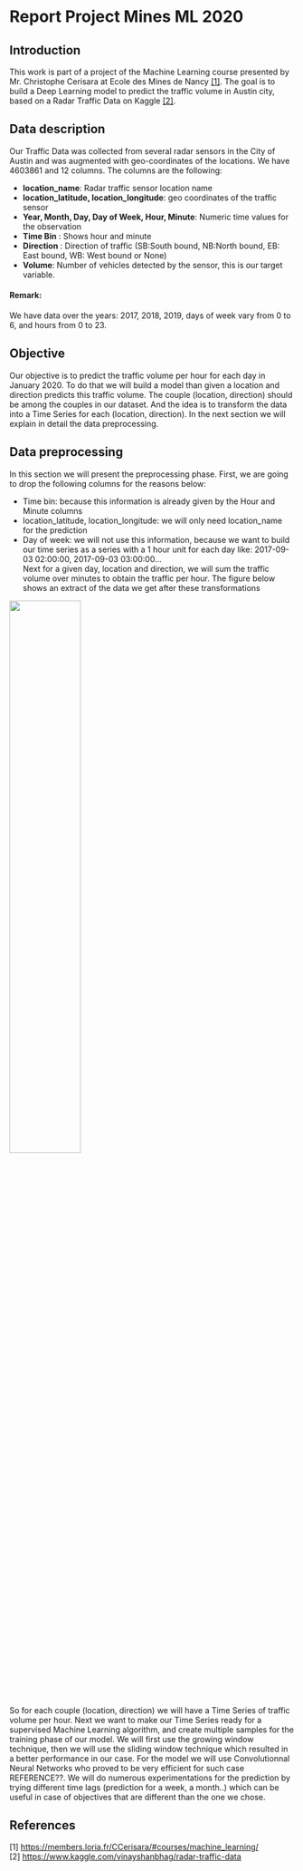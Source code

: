 # Report Project Mines ML 2020

## Introduction
This work is part of a project of the Machine Learning course presented by Mr. Christophe Cerisara at Ecole des Mines de Nancy [[1]](#1). 
The goal is to build a Deep Learning model to predict the traffic volume in Austin city, based on a Radar Traffic Data on Kaggle [[2]](#2).

## Data description
Our Traffic Data was collected from several radar sensors in the City of Austin and was augmented with geo-coordinates of the locations.
We have 4603861 and 12 columns. The columns are the following:
* **location_name**: Radar traffic sensor location name
* **location_latitude, location_longitude**: geo coordinates of the traffic sensor
* **Year, Month, Day, Day of Week, Hour, Minute**: Numeric time values for the observation
* **Time Bin** : Shows hour and minute
* **Direction** : Direction of traffic (SB:South bound, NB:North bound, EB: East bound, WB: West bound or None)
* **Volume**: Number of vehicles detected by the sensor, this is our target variable.

#### Remark:
We have data over the years: 2017, 2018, 2019, days of week vary from 0 to 6, and hours from 0 to 23.

## Objective
Our objective is to predict the traffic volume per hour for each day in January 2020. To do that we will build a model than given a location and direction predicts this traffic volume. The couple (location, direction) should be among the couples in our dataset. And the idea is to transform the data into a Time Series for each (location, direction). In the next section we will explain in detail the data preprocessing.

## Data preprocessing
In this section we will present the preprocessing phase. First, we are going to drop the following columns for the reasons below: <br>
* Time bin: because this information is already given by the Hour and Minute columns
* location_latitude, location_longitude: we will only need location_name for the prediction
* Day of week: we will not use this information, because we want to build our time series as a series with a 1 hour unit for each day like: 2017-09-03 02:00:00, 2017-09-03 03:00:00...  <br>
Next for a given day, location and direction, we will sum the traffic volume over minutes to obtain the traffic per hour.
The figure below shows an extract of the data we get after these transformations<br>
<img src="https://user-images.githubusercontent.com/44069155/101657104-c955df00-3a43-11eb-97e8-a6adda17d239.png" width="50%"/>
<br>
So for each couple (location, direction) we will have a Time Series of traffic volume per hour.
Next we want to make our Time Series ready for a supervised Machine Learning algorithm, and create multiple samples for the training phase of our model. We will first use the growing window technique, then we will use the sliding window technique which resulted in a better performance in our case. For the model we will use Convolutionnal Neural Networks who proved to be very efficient for such case REFERENCE??. We will do numerous experimentations for the prediction by trying different time lags (prediction for a week, a month..) which can be useful in case of objectives that are different than the one we chose. <br>

## References 
<a id="1">[1]</a> 
https://members.loria.fr/CCerisara/#courses/machine_learning/ <br>
<a id="2">[2]</a> 
https://www.kaggle.com/vinayshanbhag/radar-traffic-data
